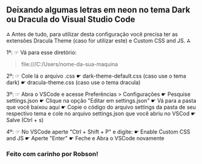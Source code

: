 <h2>Deixando algumas letras em <b>neon</b> no tema Dark ou Dracula do Visual Studio Code</h2>

⁂ Antes de tudo, para utilizar desta configuração você precisa ter as extensões Dracula Theme (caso for utilizar este) e Custom CSS and JS. ⁂
<br>

1º: ☞ Vá para esse diretório:
> file:///C:/Users/nome-da-sua-maquina

2º: ☞ Cole lá o arquivo .css
☛ dark-theme-default.css (caso use o tema dark)
☛ dracula-theme.css (caso use o tema dracula)

3º: ☞ Abra o VSCode e acesse Preferências > Configurações
☛ Pesquise settings.json
☛ Clique na opção "Editar em settings.json"
☛ Vá para a pasta que você baixou aqui
☛ Copie o código do arquivo settings da pasta de seu respectivo tema e cole no arquivo settings.json que você abriu no VSCod
☛ Salve (Ctrl + s)

4º: ☞ No VSCode aperte "Ctrl + Shift + P" e digite:
☛ Enable Custom CSS and JS
☛ Aperte "Enter"
☛ Feche e Abra o VSCode novamente


<h3>Feito com carinho por Robson!</h3>
